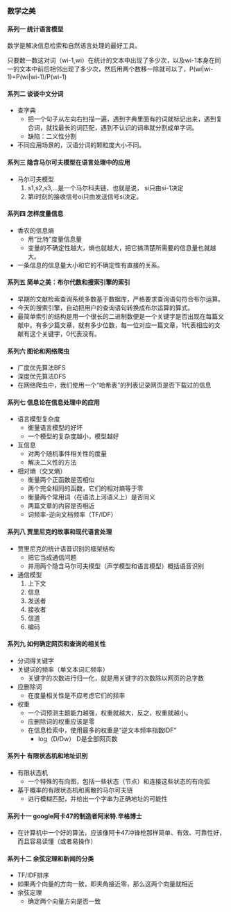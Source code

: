 ### 数学之美 ###
#### 系列一 统计语言模型 ####
数学是解决信息检索和自然语言处理的最好工具。

只要数一数这对词（wi-1,wi）在统计的文本中出现了多少次，以及wi-1本身在同一的文本中前后相邻出现了多少次，然后用两个数移一除就可以了，P(wi|wi-1)=P(wi|wi-1)/P(wi-1)

#### 系列二 谈谈中文分词 ####
- 查字典
	- 把一个句子从左向右扫描一遍，遇到字典里面有的词就标记出来，遇到复合词，就找最长的词匹配，遇到不认识的词串就分割成单字词。
	- 缺陷：二义性分割
- 不同应用场景的，汉语分词的颗粒度大小不同。

#### 系列三 隐含马尔可夫模型在语言处理中的应用 ####
- 马尔可夫模型
	1. s1,s2,s3,...是一个马尔科夫链，也就是说， si只由si-1决定
	2. 第i时刻的接收信号oi只由发送信号si决定。

#### 系列四 怎样度量信息 ####
- 香农的信息熵
	- 用“比特”度量信息量
	- 变量的不确定性越大，熵也就越大，把它搞清楚所需要的信息量也就越大。
- 一条信息的信息量大小和它的不确定性有直接的关系。

#### 系列五 简单之美：布尔代数和搜索引擎的索引 ####
- 早期的文献检索查询系统多数基于数据库，严格要求查询语句符合布尔运算。
- 今天的搜索引擎，自动把用户的查询语句转换成布尔运算的算式。
- 最简单索引的结构是用一个很长的二进制数便是一个关键字是否出现在每篇文献中。有多少篇文章，就有多少位数，每一位对应一篇文章，1代表相应的文献有这个关键字，0代表没有。

#### 系列六 图论和网络爬虫 ####
- 广度优先算法BFS
- 深度优先算法DFS
- 在网络爬虫中，我们使用一个“哈希表”的列表记录网页是否下载过的信息

#### 系列七 信息论在信息处理中的应用 ####
- 语言模型复杂度
	- 衡量语言模型的好坏
	- 一个模型的复杂度越小，模型越好
- 互信息
	- 对两个随机事件相关性的度量
	- 解决二义性的方法
- 相对熵（交叉熵）
	- 衡量两个正函数是否相似
	- 两个完全相同的函数，它们的相对熵等于零
	- 衡量两个常用词（在语法上河语义上）是否同义
	- 两篇文章的内容是否相近
	- 词频率-逆向文档频率（TF/IDF）

#### 系列八 贾里尼克的故事和现代语言处理 ####
- 贾里尼克的统计语音识别的框架结构
	- 把它当成通信问题
	- 并用两个隐含马尔可夫模型（声学模型和语言模型）概括语音识别
- 通信模型
	1. 上下文
	2. 信息
	3. 发送者
	4. 接收者
	5. 信道
	6. 编码

#### 系列九 如何确定网页和查询的相关性 ####
- 分词得关键字
- 关键词的频率（单文本词汇频率）
	- 关键字的次数进行归一化，就是用关键字的次数除以网页的总字数
- 应删除词
	- 在度量相关性是不应考虑它们的频率
- 权重
	- 一个词预测主题能力越强，权重就越大，反之，权重就越小。
	- 应删除词的权重应该是零
	- 在信息检索中，使用最多的权重是“逆文本频率指数IDF”
		- log（D/Dw） D是全部网页数

#### 系列十 有限状态机和地址识别 ####
- 有限状态机
	- 一个特殊的有向图，包括一些状态（节点）和连接这些状态的有向弧
- 基于概率的有限状态机和离散的马尔可夫链
	- 进行模糊匹配，并给出一个字串为正确地址的可能性

#### 系列十一 google阿卡47的制造者阿米特.辛格博士 ####
- 在计算机中一个好的算法，应该像阿卡47冲锋枪那样简单、有效、可靠性好，而且容易读懂（或者易操作）

#### 系列十二 余弦定理和新闻的分类 ####
- TF/IDF排序
- 如果两个向量的方向一致，即夹角接近零，那么这两个向量就相近
- 余弦定理
	- 确定两个向量方向是否一致

